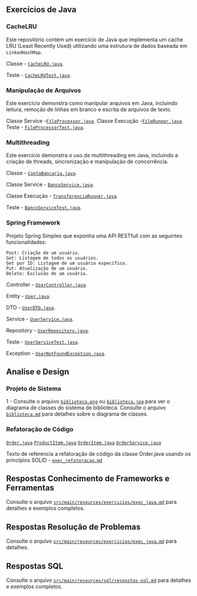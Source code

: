 ## Exercícios de Java
### CacheLRU
Este repositório contém um exercício de Java que implementa um cache LRU (Least Recently Used) utilizando uma estrutura de dados baseada em `LinkedHashMap`.

Classe - [`CacheLRU.java`](src/main/java/com/br/teste/cache/CacheLRU.java).

Teste - [`CacheLRUTest.java`](src/test/java/com/br/teste/cache/CacheLRUTest.java).

### Manipulação de Arquivos
Este exercício demonstra como manipular arquivos em Java, incluindo leitura, remoção de linhas em branco e escrita de arquivos de texto.

Classe Service -[`FileProcessor.java`](src/main/java/com/br/teste/file/FileProcessor.java).
Classe Execução -[`FileRunner.java`](src/main/java/com/br/teste/file/FileRunner.java).
Teste - [`FileProcessorTest.java`](src/test/java/com/br/teste/file/FileProcessorTest.java).

### Multithreading
Este exercício demonstra o uso de multithreading em Java, incluindo a criação de threads, sincronização e manipulação de concorrência.

Classe - [`ContaBancaria.java`](src/main/java/com/br/teste/banco/ContaBancaria.java).

Classe Service - [`BancoService.java`](src/main/java/com/br/teste/banco/BancoService.java).

Classe Execução - [`TransferenciaRunner.java`](src/main/java/com/br/teste/banco/TransferenciaRunner.java).

Teste - [`BancoServiceTest.java`](src/test/java/com/br/teste/banco/BancoServiceTest.java).

### Spring Framework
Projeto Spring Simples que exponha uma API RESTfull com as seguintes funcionalidades:
```
Post: Criação de um usuário.
Get: Listagem de todos os usuários.
Get por ID: Listagem de um usuário específico.
Put: Atualização de um usuário.
Delete: Exclusão de um usuário.
```

Controller - [`UserController.java`](src/main/java/com/br/teste/spring/controller/UserController.java).

Entity - [`User.java`](src/main/java/com/br/teste/spring/entity/User.java).

DTO - [`UserDTO.java`](src/main/java/com/br/teste/spring/dto/UserDTO.java).

Service - [`UserService.java`](src/main/java/com/br/teste/spring/service/UserService.java).

Repository - [`UserRepository.java`](src/main/java/com/br/teste/spring/repository/UserRepository.java).

Teste - [`UserServiceTest.java`](src/test/java/com/br/teste/spring/service/UserServiceTest.java).

Exception - [`UserNotFoundException.java`](src/main/java/com/br/teste/spring/exception/UserNotFoundException.java).

## Analise e Design
### Projeto de Sistema
1 - Consulte o arquivo [`biblioteca.png`](src/main/resources/diagrama/biblioteca.png) ou [`biblioteca.jpg`](src/main/resources/diagrama/biblioteca.jpg)  para ver o diagrama de classes do sistema de biblioteca.
    Consulte o arquivo [`biblioteca.md`](src/main/resources/diagrama/biblioteca.md) para detalhes sobre o diagrama de classes.

### Refatoração de Código

[`Order.java`](src/main/java/com/br/teste/order/Order.java)
[`ProductItem.java`](src/main/java/com/br/teste/order/ProductItem.java)
[`OrderItem.java`](src/main/java/com/br/teste/order/OrderItem.java)
[`OrderService.java`](src/main/java/com/br/teste/order/OrderService.java)

Texto de referencia a refatoração de código da classe Order.java usando os principios SOLID - [`exec_refatoracao.md`](src/main/resources/exercicios/exec_refatoracao.md)

## Respostas Conhecimento de Frameworks e Ferramentas
Consulte o arquivo [`src/main/resources/exercicios/exec_java.md`](src/main/resources/exercicios/exec_java.md) para detalhes e exemplos completos.

## Respostas Resolução de Problemas
Consulte o arquivo [`src/main/resources/exercicios/exec_java.md`](src/main/resources/exercicios/exec_java.md) para detalhes.

## Respostas SQL
Consulte o arquivo [`src/main/resources/sql/respostas-sql.md`](src/main/resources/sql/respostas-sql.md) para detalhes e exemplos completos.